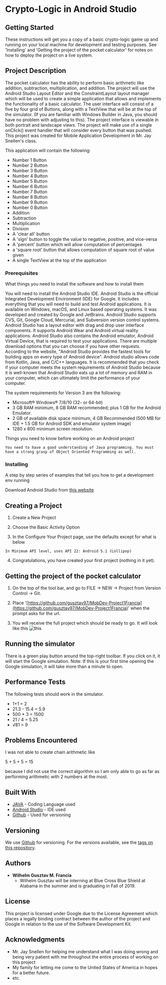 # Crypto-Logic in Android Studio




## Getting Started

These instructions will get you a copy of a basic crypto-logic game up and running on your local machine for development and testing purposes.  See 'Installing' and 'Getting the project of the pocket calculator' for notes on how to deploy the project on a live system.

## Project Description

The pocket calculator has the ability to perform basic arithmetic like addition, subtraction, multiplication, and addition. The project will use the Android Studio Layout Editor and the ConstraintLayout layout manager which will be used to create a simple application that allows and implements the functionality of a basic calculator. The user interface will consist of a five by four grid of Buttons, along with a TextView that will be at the top of the simulator. (If you are familiar with Windows Builder in Java, you should have no problem with adjusting to this). The project interface is viewable in both portrait and landscape views. The project will make use of a single onClick() event handler that will consider every button that was pushed. This project was created for Mobile Application Development in Mr. Jay Snellen's class.

This application will contain the following: 

* Number 1 Button
* Number 2 Button
* Number 3 Button
* Number 4 Button
* Number 5 Button
* Number 6 Button
* Number 7 Button
* Number 8 Button
* Number 9 Button
* Number 0 Button
* Addition
* Subtraction
* Multiplication
* Division
* A 'clear all' button
* A 'sign' button to toggle the value to negative, positive, and vice-versa
* A 'percent' button which will allow computation of percentages
* a 'square root' button that allows computation of square root of value given
* A single TextView at the top of the application



### Prerequisites

What things you need to install the software and how to install them 


You will need to install the Android Studio IDE. Android Studio is the official Integrated Development Environment (IDE) for Google. It includes everything that you will need to build and test Android applications. It is available on Windows, macOS, and Linux based operating systems. It was developed and created by Google and JetBrains. Android Studio supports CVS, Git, Google Cloud, Mercurial, and Subversion version control systems. Android Studio has a layout editor with drag and drop user interface components. It supports Android Wear and Android virtual reality applications. Android Studio also contains the Android emulator, Android Virtual Device, that is required to test your applications. There are multiple download options that you can choose if you have other requests. According to the website, "Android Studio provides the fastest tools for building apps on every type of Android device". Android studio allows code from Kotlin, Java, and C/C++ languages. It is recommended that you check if your computer meets the system requirements of Android Studio because it is well-known that Android Studio eats up a lot of memory and RAM in your computer, which can ultimately limit the performance of your computer.

The system requirements for Version 3 are the following: 


* Microsoft® Windows® 7/8/10 (32- or 64-bit)
* 3 GB RAM minimum, 8 GB RAM recommended; plus 1 GB for the Android Emulator.
* 2 GB of available disk space minimum, 4 GB Recommended (500 MB for IDE + 1.5 GB for Android SDK and emulator system image)
* 1280 x 800 minimum screen resolution.


Things you need to know before working on an Android project

```
You need to have a good understanding of Java programming. You must have a strong grasp of Object Oriented Programming as well. 
```

### Installing

A step by step series of examples that tell you how to get a development env running 

Download Android Studio from [this website](https://developer.android.com/studio)

## Creating a Project

1. Create a New Project

2. Choose the Basic Activity Option

3. In the Configure Your Project page, use the defaults except for what is below

```
In Minimum API level, uses API 22: Android 5.1 (Lollipop)
```

4. Congratulations, you have created your first project (nothing in it yet).

## Getting the project of the pocket calculator

1. On the top of the tool bar, and go to FILE -> NEW -> Project from Version Control -> Git.

2. Place '[https://github.com/gusztav97/MobDev-Project1Francia](https://github.com/gusztav97/MobDev-Project1Francia)' when the prompt asks for the url.

3. You will receive the full project which should be ready to go. It will look like this ![this](https://github.com/gusztav97/MobDev-Project1Francia/blob/master/image.png)

## Running the simulator

There is a green play button around the top-right toolbar.
If you click on it, it will start the Google simulation.
Note: If this is your first time opening the Google simulation, it
will take more than a minute to open. 


## Performance Tests

The following tests should work in the simulator.

* 1+1 = 2
* 21.3 - 15.4 = 5.9
* 500 * 3 = 1500
* 21 / 4 = 5.25
* √81 = 9

## Problems Encountered

I was not able to create chain arithmetic like

5 + 5 + 5 = 15

because I did not use the correct algorithm so I am only able to go as far as performing arithmetic with 2 numbers at the most.

## Built With

* [JAVA](https://www.java.com/en/) - Coding Language used
* [Android Studio](https://developer.android.com/studio) - IDE used
* [Github](https://github.com/) - Used for versioning

## Versioning

We use [Github](https://github.com/) for versioning. For the versions available, see the [tags on this repository](https://github.com/your/project/tags). 

## Authors

* **Wilhelm Gusztav M. Francia** 
  * Wilhelm Gusztav will be interning at Blue Cross Blue Shield at Alabama in the summer and is graduating in Fall of 2019.

## License

This project is licensed under Google due to the License Agreement which places a legally binding contract between the author of the project and Google in relation to the use of the Software Development Kit.

## Acknowledgments

* Mr. Jay Snellen for helping me understand what I was doing wrong and being very patient with me throughout the entire process of working on this project
* My family for letting me come to the United States of America in hopes for a better future. 
* etc.
